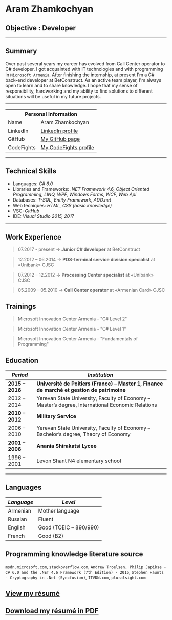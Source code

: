 # Aram Zhamkochyan

## Objective : Developer

<hr width="100%" size="10" color="blue"/>

## Summary
Over past several years my career has evolved from Call Center operator to C# developer. I got acquainted with IT technologies and with programming in `Microsoft Armenia`. After finishing the internship, at present I'm a C# back-end developer at BetConstruct. As an active team player, I'm always open to learn and to share knowledge. I hope that my sense of responsibility, hardworking and my ability to find solutions to different situations will be useful in my future projects.

---------------------------------------------------------------------------------------------------------------------------------------
<table border="0" align="center">
<tr><th colspan="2">Personal Information</th></tr>
<tr><td>Name</td><td>Aram Zhamkochyan</td></tr>
<tr><td>LinkedIn</td><td><a href="https://www.linkedin.com/in/aram-zhamkochyan-b26601137">LinkedIn profile</a></td></tr>
<tr><td>GitHub</td><td><a href="https://github.com/aramzham">My GitHub page</a></td></tr>
<tr><td>CodeFights</td><td><a href="https://codefights.com/profile/kacap1707">My CodeFights profile</a></td></tr>
</table>

----------------------------------------------------------------------------------------------------------------------------------------
## Technical Skills
* Languages: *C# 6.0*
* Libraries and Frameworks: *.NET Framework 4.6, Object Oriented Programming, LINQ, WPF, Windows Forms, WCF, Web Api*
* Databases: *T-SQL, Entity Framework, ADO.net*
* Web tecniques: *HTML, CSS (basic knowledge)*
* VSC: *GitHub*
* IDE: *Visual Studio 2015, 2017*

---------------------------------------------------------------------------------------------------------------------------------------
## Work Experience
> 07.2017 - present  ->    **Junior C# developer** at BetConstruct

> 12.2012 – 06.2014  ->    **POS-terminal service division specialist** at «Unibank» CJSC

> 07.2012 – 12.2012  ->    **Processing Center specialist** at «Unibank» CJSC

> 05.2009 – 05.2010  ->    **Call Center operator** at «Armenian Card» CJSC 

## Trainings
> Microsoft Innovation Center Armenia - "C# Level 2"

> Microsoft Innovation Center Armenia - "C# Level 1"

> Microsoft Innovation Center Armenia - "Fundamentals of Programming"

## Education

_Period_ | _Institution_
---------|---------------
**2015 – 2016**|**Université de Poitiers (France) – Master 1, Finance de marché et gestion de patrimoine**
2012 – 2014|Yerevan State University, Faculty of Economy – Master’s degree, International Economic Relations
**2010 – 2012**|**Military Service**
2006 – 2010|Yerevan State University, Faculty of Economy – Bachelor’s degree, Theory of Economy
**2001 – 2006**|**Anania Shirakatsi Lycee**
1996 – 2001|Levon Shant N4 elementary school
----------------------------------------------------------------------------------------------------------------------------------------

## Languages
*Language*|*Level*
----------|-------
Armenian|Mother language
Russian|Fluent
English|Good (TOEIC – 890/990)
French|Good (B2)

## Programming knowledge literature source
`msdn.microsoft.com`, `stackoverflow.com`, `Andrew Troelsen, Philip Japikse - C# 6.0 and the .NET 4.6 Framework (7th Edition) - 2015`, `Stephen Haunts - Cryptography in .Net (Syncfusion)`, `ITVDN.com`,  `pluralsight.com`

## [View my résumé](https://github.com/aramzham/My-CV/blob/master/Aram%20CV%20in%20english%20190717.pdf)
<html>
<h2><a href = "https://github.com/aramzham/My-CV/raw/master/Aram%20CV%20in%20english%20190717.pdf">Download my résumé in PDF</a></h2>
</html>
